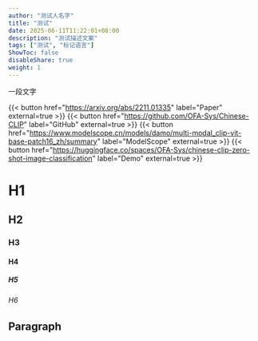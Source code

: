```yaml
---
author: "测试人名字"
title: "测试"
date: 2025-06-11T11:22:01+08:00
description: "测试描述文案"
tags: ["测试", "标记语言"]
ShowToc: false
disableShare: true
weight: 1
---
```


一段文字 

{{< button href="https://arxiv.org/abs/2211.01335" label="Paper" external=true >}}
{{< button href="https://github.com/OFA-Sys/Chinese-CLIP" label="GitHub" external=true >}}
{{< button href="https://www.modelscope.cn/models/damo/multi-modal_clip-vit-base-patch16_zh/summary" label="ModelScope" external=true >}}
{{< button href="https://huggingface.co/spaces/OFA-Sys/chinese-clip-zero-shot-image-classification" label="Demo" external=true >}}

# H1

## H2

### H3

#### H4

##### H5

###### H6

## Paragraph